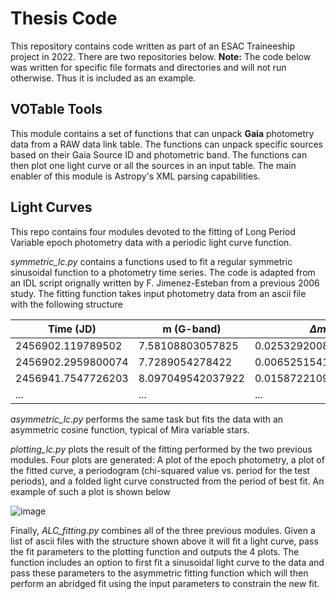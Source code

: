 # Thesis Code

This repository contains code written as part of an ESAC Traineeship project in 2022. There are two repositories below. **Note:** The code below was written for specific file formats and directories and will not run otherwise. Thus it is included as an example. 

## VOTable Tools

This module contains a set of functions that can unpack **Gaia** photometry data from a RAW data link table. The functions can unpack specific sources based on their Gaia Source ID and photometric band. The functions can then plot one light curve or all the sources in an input table. The main enabler of this module is Astropy's XML parsing capabilities. 

## Light Curves

This repo contains four modules devoted to the fitting of Long Period Variable epoch photometry data with a periodic light curve function. 

*symmetric_lc.py* contains a functions used to fit a regular symmetric sinusoidal function to a photometry time series. The code is adapted from an IDL script orignally written by F. Jimenez-Esteban from a previous 2006 study. The fitting function takes input photometry data from an ascii file with the following structure

| Time (JD)          | m (G-band)        | $\Delta m$           |
|--------------------|-------------------|----------------------|
| 2456902.119789502  | 7.58108803057825  | 0.02532920080357525  |
| 2456902.2959800074 | 7.7289054278422   | 0.006525154125789667 |
| 2456941.7547726203 | 8.097049542037922 | 0.01587221099975183  |
|         ...        |        ...        |          ...         |


*asymmetric_lc.py* performs the same task but fits the data with an asymmetric cosine function, typical of Mira variable stars. 

*plotting_lc.py* plots the result of the fitting performed by the two previous modules. Four plots are generated: A plot of the epoch photometry, a plot of the fitted curve, a periodogram (chi-squared value vs. period for the test periods), and a folded light curve constructed from the period of best fit. An example of such a plot is shown below

![image](https://user-images.githubusercontent.com/90631697/185609355-5ef14008-2a97-4e48-84e2-a1d0457d06c2.png)

Finally, *ALC_fitting.py* combines all of the three previous modules. Given a list of ascii files with the structure shown above it will fit a light curve, pass the fit parameters to the plotting function and outputs the 4 plots. The function includes an option to first fit a sinusoidal light curve to the data and pass these parameters to the asymmetric fitting function which will then perform an abridged fit using the input parameters to constrain the new fit. 
